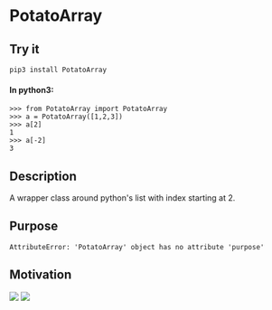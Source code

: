 # PotatoArray

## Try it

`pip3 install PotatoArray`

#### In python3:

```
>>> from PotatoArray import PotatoArray
>>> a = PotatoArray([1,2,3])
>>> a[2]
1
>>> a[-2]
3
```


## Description

A wrapper class around python's list with index starting at 2.

## Purpose
`AttributeError: 'PotatoArray' object has no attribute 'purpose'`

## Motivation
![](https://i.redd.it/bpnzu5yy126z.png)
![](https://i.imgur.com/ehiodI5.png)
